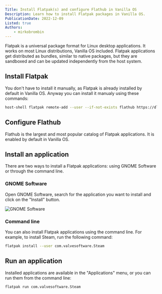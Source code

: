 ```yaml
---
Title: Install Flatpak(s) and configure Flathub in Vanilla OS
Description: Learn how to install Flatpak packages in Vanilla OS.
PublicationDate: 2022-12-09
Listed: true
Authors:
    - mirkobrombin
---
```


Flatpak is a universal package format for Linux desktop applications. It works on most Linux distributions, Vanilla OS included. Flatpak applications get distributed as bundles, similar to native packages, but they are sandboxed and can be updated independently from the host system.

## Install Flatpak

You don't have to install it manually, as Flatpak is already installed by default in Vanilla OS. Anyway you can install it manualy using these commands:

```bash
host-shell flatpak remote-add --user --if-not-exists flathub https://dl.flathub.org/repo/flathub.flatpakrepo
```

## Configure Flathub

Flathub is the largest and most popular catalog of Flatpak applications. It is enabled by default in Vanilla OS.

## Install an application

There are two ways to install a Flatpak applications: using GNOME Software or through the command line.

### GNOME Software

Open GNOME Software, search for the application you want to install and click on the "Install" button.

![GNOME Software](https://raw.githubusercontent.com/Vanilla-OS/handbook/main/assets/uploads/Miscellaneous/flatpak-gnome-software.webp)

### Command line

You can also install Flatpak applications using the command line. For example, to install Steam, run the following command:

```bash
flatpak install --user com.valvesoftware.Steam
```

## Run an application

Installed applications are available in the "Applications" menu, or you can
run them from the command line:

```bash
flatpak run com.valvesoftware.Steam
```
